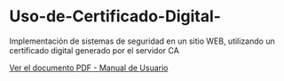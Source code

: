 # Uso-de-Certificado-Digital-
Implementación de sistemas de seguridad en un sitio WEB, utilizando un certificado digital generado por el servidor CA

[Ver el documento PDF - Manual de Usuario](https://github.com/al3padilla/Uso-de-Certificado-Digital-/blob/main/MANUAL%20LIS.pdf)
